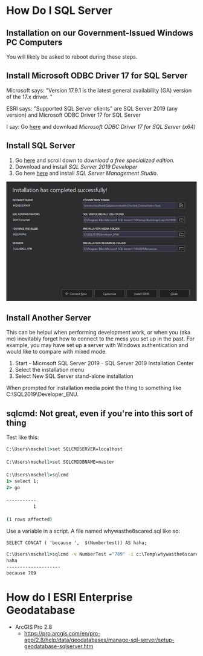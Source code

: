 # How Do I SQL Server

## Installation on our Government-Issued Windows PC Computers

You will likely be asked to reboot during these steps.

## Install Microsoft ODBC Driver 17 for SQL Server

Microsoft says: "Version 17.9.1 is the latest general availability (GA) version of the 17.x driver. "

ESRI says: "Supported SQL Server clients" are SQL Server 2019 (any version) and Microsoft ODBC Driver 17 for SQL Server

I say: Go [here](https://docs.microsoft.com/en-us/sql/connect/odbc/download-odbc-driver-for-sql-server?view=sql-server-ver15) and download _Microsoft ODBC Driver 17 for SQL Server (x64)_

## Install SQL Server

1. Go [here](https://www.microsoft.com/en-us/sql-server/sql-server-downloads) and scroll down to _download a free specialized edition_. 
2. Download and install _SQL Server 2019 Developer_
3. Go here [here](https://docs.microsoft.com/en-us/sql/ssms/download-sql-server-management-studio-ssms?redirectedfrom=MSDN&view=sql-server-ver15) and install _SQL Server Management Studio_.  


![drakeisthesqlserverofmusic](https://github.com/mattyschell/geodatabase-build-sqlserver/blob/main/doc/sqlserver2019.PNG)


## Install Another Server

This can be helpul when performing development work, or when you (aka me) inevitably forget how to connect to the mess you set up in the past.  For example, you may have set up a server with Windows authentication and would like to compare with mixed mode.

1. Start - Microsoft SQL Server 2019 - SQL Server 2019 Installation Center
2. Select the installation menu
3. Select New SQL Server stand-alone installation

When prompted for installation media point the thing to something like C:\SQL2019\Developer_ENU.  



## sqlcmd: Not great, even if you're into this sort of thing

Test like this:
```bat
C:\Users\mschell>set SQLCMDSERVER=localhost

C:\Users\mschell>set SQLCMDDBNAME=master

C:\Users\mschell>sqlcmd
1> select 1;
2> go

-----------
          1

(1 rows affected)
```

Use a variable in a script.  A file named whywasthe6scared.sql like so:

```
SELECT CONCAT ( 'because ',  $(Numbertest)) AS haha;
```

```bat
C:\Users\mschell>sqlcmd -v NumberTest ="789" -i c:\Temp\whywasthe6scared.sql
haha
--------------------
because 789
```


# How do I ESRI Enterprise Geodatabase

* ArcGIS Pro 2.8
    * https://pro.arcgis.com/en/pro-app/2.8/help/data/geodatabases/manage-sql-server/setup-geodatabase-sqlserver.htm
